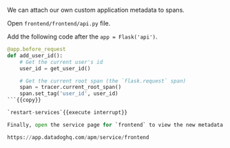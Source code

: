 We can attach our own custom application metadata to spans.

Open `frontend/frontend/api.py` file.

Add the following code after the `app = Flask('api')`.

``` python
@app.before_request
def add_user_id():
    # Get the current user's id
    user_id = get_user_id()

    # Get the current root span (the `flask.request` span)
    span = tracer.current_root_span()
    span.set_tag('user_id', user_id)
```{{copy}}

`restart-services`{{execute interrupt}}

Finally, open the service page for `frontend` to view the new metadata on traces.

https://app.datadoghq.com/apm/service/frontend
